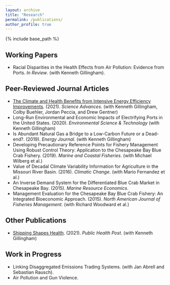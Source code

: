 ```yaml
---
layout: archive
title: "Research"
permalink: /publications/
author_profile: true
---
```


{% include base_path %}

## Working Papers

- Racial Disparities in the Health Effects from Air Pollution: Evidence from Ports. *In Review*. (with Kenneth Gillingham).

## Peer-Reviewed Journal Articles

- [The Climate and Health Benefits from Intensive Energy Efficiency Improvements](/publication/2015-10-01-paper-title-number-3). (2021). *Science Advances*. (with Kenneth Gillingham, Colby Buehler, Jordan Peccia, and Drew Gentner)
- Long-Run Environmental and Economic Impacts of Electrifying Ports in the United States. (2020). *Environmental Science & Technology* (with Kenneth Gillingham)
- Is Abundant Natural Gas a Bridge to a Low-Carbon Future or a Dead-end?. (2019). *Energy Journal*. (with Kenneth Gillingham)
- Developing Precautionary Reference Points for Fishery Management Using Robust Control Theory: Application to the Chesapeake Bay Blue Crab Fishery. (2019). *Marine and Coastal Fisheries*. (with Michael Wilberg et al.)
- Value of Decadal Climate Variability Information for Agriculture in the Missouri River Basin. (2016). *Climatic Change*. (with Mario Fernandez et al.)
- An Inverse Demand System for the Differentiated Blue Crab Market in Chesapeake Bay. (2015). *Marine Resource Economics*.
- Management Evaluation for the Chesapeake Bay Blue Crab Fishery: An Integrated Bioeconomic Approach. (2015). *North American Journal of Fisheries Management*. (with Richard Woodward et al.)

## Other Publications

- [Shipping Shapes Health](https://www.publichealthpost.org/research/shipping-shapes-health/). (2021). *Public Health Post*. (with Kenneth Gillingham)

## Work in Progress

- Linking Disaggregated Emissions Trading Systems. (with Jan Abrell and Sebastian Rausch).
- Air Pollution and Gun Violence.

